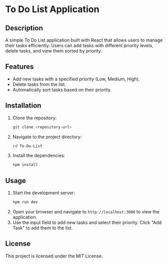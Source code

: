# To Do List Application

## Description
A simple To Do List application built with React that allows users to manage their tasks efficiently. Users can add tasks with different priority levels, delete tasks, and view them sorted by priority.

## Features
- Add new tasks with a specified priority (Low, Medium, High).
- Delete tasks from the list.
- Automatically sort tasks based on their priority.

## Installation
1. Clone the repository:
   ```bash
   git clone <repository-url>
   ```
2. Navigate to the project directory:
   ```bash
   cd To-Do-List
   ```
3. Install the dependencies:
   ```bash
   npm install
   ```

## Usage
1. Start the development server:
   ```bash
   npm run dev
   ```
2. Open your browser and navigate to `http://localhost:3000` to view the application.
3. Use the input field to add new tasks and select their priority. Click "Add Task" to add them to the list.

## License
This project is licensed under the MIT License.
